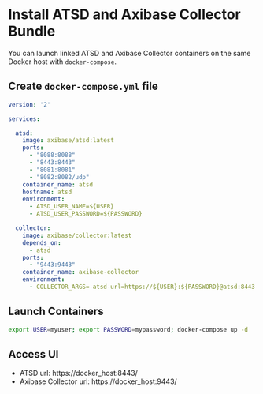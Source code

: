 # Install ATSD and Axibase Collector Bundle

You can launch linked ATSD and Axibase Collector containers on the same Docker host with `docker-compose`.

## Create `docker-compose.yml` file

```yaml
version: '2'

services:

  atsd:
    image: axibase/atsd:latest
    ports:
      - "8088:8088"
      - "8443:8443"
      - "8081:8081"
      - "8082:8082/udp"
    container_name: atsd
    hostname: atsd
    environment:
      - ATSD_USER_NAME=${USER}
      - ATSD_USER_PASSWORD=${PASSWORD}

  collector:
    image: axibase/collector:latest
    depends_on:
      - atsd
    ports:
      - "9443:9443"
    container_name: axibase-collector
    environment:
      - COLLECTOR_ARGS=-atsd-url=https://${USER}:${PASSWORD}@atsd:8443
```

## Launch Containers

```sh
export USER=myuser; export PASSWORD=mypassword; docker-compose up -d
```

## Access UI

* ATSD url: https://docker_host:8443/
* Axibase Collector url: https://docker_host:9443/
